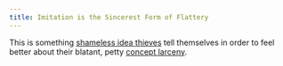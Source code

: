 ```yaml
---
title: Imitation is the Sincerest Form of Flattery
---
```


This is something [shameless idea thieves](/about-me) tell themselves in order to feel better about their blatant, petty <a href="https://quoteinvestigator.com/2013/03/06/artists-steal/" target="_blank">concept larceny</a>.
